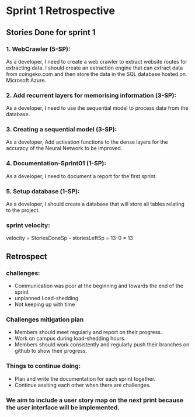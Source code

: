 # Sprint 1 Retrospective

## Stories Done for sprint 1
### 1. WebCrawler (5-SP):
As a developer, I need to create a web crawler to extract website routes for extracting data. I should create an extraction engine that can extract data from coingeko.com and then store the data in the SQL database hosted on Microsoft Azure.
### 2. Add recurrent layers for memorising information (3-SP):
As a developer, I need to use the sequential model to process data from the database.
### 3. Creating a sequential model (3-SP):
As a developer, Add activation functions to the dense layers for the accuracy of the Neural Network to be improved.
### 4. Documentation-Sprint01 (1-SP):
As a developer, I need to document a report for the first sprint.
### 5. Setup database (1-SP):
As a developer, I should create a database that will store all tables relating to the project.

### sprint velocity:
velocity = StoriesDoneSp - storiesLeftSp
         = 13-0
         = 13

## Retrospect
### challenges:
* Communication was poor at the beginning and towards the end of the sprint 
* unplanned Load-shedding
* Not keeping up with time

### Challenges mitigation plan
* Members should meet regularly and report on their progress.
* Work on campus during load-shedding hours.
* Members should work consistently and regularly push their branches on github to show their progress.

### Things to continue doing:
* Plan and write the documentation for each sprint together.
* Continue assiting each other when there are challenges.

### We aim to include a user story map on the next print because the user interface will be implemented.
